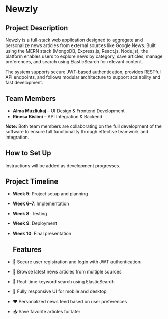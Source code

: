 # Newzly

## Project Description
Newzly is a full-stack web application designed to aggregate and personalize news articles from external sources like Google News. Built using the MERN stack (MongoDB, Express.js, React.js, Node.js), the platform enables users to explore news by category, save articles, manage preferences, and search using ElasticSearch for relevant content.

The system supports secure JWT-based authentication, provides RESTful API endpoints, and follows modular architecture to support scalability and fast development.

## Team Members
- **Alma Muzliukaj** – UI Design & Frontend Development
- **Rinesa Bislimi** – API Integration & Backend

**Note:** Both team members are collaborating on the full development of the software to ensure full functionality through effective teamwork and integration.

## How to Set Up
Instructions will be added as development progresses.

## Project Timeline
- **Week 5**: Project setup and planning
- **Week 6–7**: Implementation
- **Week 8**: Testing
- **Week 9**: Deployment
- **Week 10**: Final presentation

  ##  Features
- 🔐 Secure user registration and login with JWT authentication
- 📄 Browse latest news articles from multiple sources
- 🔎 Real-time keyword search using ElasticSearch
- 📱 Fully responsive UI for mobile and desktop
- ❤️ Personalized news feed based on user preferences
- 📥 Save favorite articles for later

